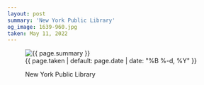 ```yaml
---
layout: post
summary: 'New York Public Library'
og_image: 1639-960.jpg
taken: May 11, 2022
---
```


<figure class="post" data-src="{{ site.assets_url }}/{{ page.og_image }}">
<img alt="{{ page.summary }}" sizes="(min-width: 700px) 50vw, calc(100vw - 2rem)" src="{{ site.assets_url }}/1639-480.jpg" srcset="{{ site.assets_url }}/1639-240.jpg 240w, {{ site.assets_url }}/1639-480.jpg 480w, {{ site.assets_url }}/1639-720.jpg 720w, {{ site.assets_url }}/1639-960.jpg 960w"/>
<figcaption>
<time>{{ page.taken | default: page.date | date: "%B %-d, %Y" }}</time>
<p>New York Public Library</p>
</figcaption>
</figure>
